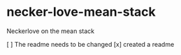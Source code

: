 # necker-love-mean-stack
Neckerlove on the mean stack

[ ] The readme needs to be changed
[x] created a readme

